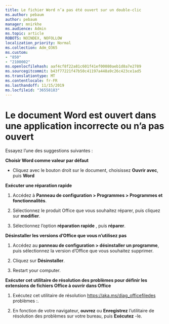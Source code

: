 ```yaml
---
title: Le fichier Word n’a pas été ouvert sur un double-clic
ms.author: pebaum
author: pebaum
manager: mnirkhe
ms.audience: Admin
ms.topic: article
ROBOTS: NOINDEX, NOFOLLOW
localization_priority: Normal
ms.collection: Adm_O365
ms.custom:
- "850"
- "2100002"
ms.openlocfilehash: aaf4cf8f22a81c601f41ef00080aeb1d8a7e2789
ms.sourcegitcommit: b43f77221f47b50c41197a448a9c26c423ce1ad5
ms.translationtype: MT
ms.contentlocale: fr-FR
ms.lasthandoff: 11/15/2019
ms.locfileid: "36558183"
---
```

# <a name="word-document-opened-in-the-wrong-app-or-didnt-open"></a>Le document Word est ouvert dans une application incorrecte ou n’a pas ouvert

Essayez l’une des suggestions suivantes :

**Choisir Word comme valeur par défaut**

- Cliquez avec le bouton droit sur le document, choisissez **Ouvrir avec**, puis **Word**

**Exécuter une réparation rapide**

1. Accédez à **Panneau de configuration > Programmes > Programmes et fonctionnalités**.

2. Sélectionnez le produit Office que vous souhaitez réparer, puis cliquez sur **modifier**.

3. Sélectionnez l’option **réparation rapide** , puis **réparer**.

**Désinstaller les versions d’Office que vous n’utilisez pas**

1. Accédez au **panneau de configuration > désinstaller un programme**, puis sélectionnez la version d’Office que vous souhaitez supprimer.

2. Cliquez sur **Désinstaller**.

3. Restart your computer.

**Exécuter cet utilitaire de résolution des problèmes pour définir les extensions de fichiers Office à ouvrir dans Office**

1. Exécutez cet utilitaire de résolution https://aka.ms/diag_officefiledes problèmes :.

2. En fonction de votre navigateur, **ouvrez** ou **Enregistrez** l’utilitaire de résolution des problèmes sur votre bureau, puis **Exécutez** -le.
